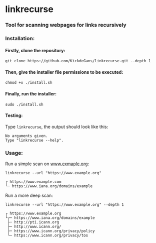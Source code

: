 # linkrecurse
### Tool for scanning webpages for links recursively

### Installation:
#### Firstly, clone the repository:
```shell
git clone https://github.com/KickdeGans/linkrecurse.git --depth 1
```

#### Then, give the installer file permissions to be executed:
```shell
chmod +x ./install.sh
```

#### Finally, run the installer:
```shell
sudo ./install.sh
```

#### Testing:
Type ```linkrecurse```, the output should look like this:
```
No arguments given.
Type "linkrecurse --help".
```

### Usage:

Run a simple scan on www.exmaple.org:
```shell
linkrecurse --url "https://www.example.org"
```
```
┌ https://www.example.com
└─ https://www.iana.org/domains/example
```
Run a more deep scan:
```shell
linkrecurse --url "https://www.example.org" --depth 1
```
```
┌ https://www.example.org
└┌─ https://www.iana.org/domains/example
 ├─ http://pti.icann.org
 ├─ http://www.icann.org/
 ├─ https://www.icann.org/privacy/policy
 └─ https://www.icann.org/privacy/tos
```
